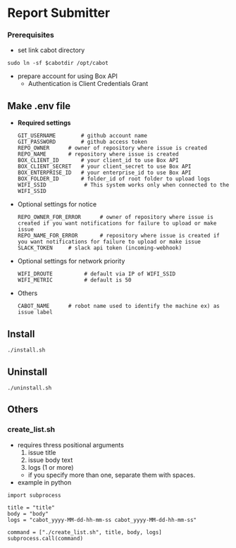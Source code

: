 # Report Submitter

### Prerequisites
- set link cabot directory
```
sudo ln -sf $cabotdir /opt/cabot
```

- prepare account for using Box API
  - Authentication is Client Credentials Grant

## Make .env file
- **Required settings**
  ```
  GIT_USERNAME        # github account name
  GIT_PASSWORD        # github access token
  REPO_OWNER      # owner of repository where issue is created
  REPO_NAME       # repository where issue is created
  BOX_CLIENT_ID       # your client_id to use Box API
  BOX_CLIENT_SECRET   # your client_secret to use Box API
  BOX_ENTERPRISE_ID   # your enterprise_id to use Box API
  BOX_FOLDER_ID       # folder_id of root folder to upload logs
  WIFI_SSID            # This system works only when connected to the WIFI_SSID
  ```

- Optional settings for notice
  ```
  REPO_OWNER_FOR_ERROR      # owner of repository where issue is created if you want notifications for failure to upload or make issue
  REPO_NAME_FOR_ERROR       # repository where issue is created if you want notifications for failure to upload or make issue
  SLACK_TOKEN     # slack api token (incoming-webhook)
  ```

- Optional settings for network priority
  ```
  WIFI_DROUTE          # default via IP of WIFI_SSID
  WIFI_METRIC          # default is 50
  ```

- Others
  ```
  CABOT_NAME      # robot name used to identify the machine ex) as issue label
  ```

## Install

```
./install.sh
```

## Uninstall

```
./uninstall.sh
```

## Others
### create_list.sh
- requires thress positional arguments
  1. issue title
  2. issue body text
  3. logs (1 or more)
    - if you specify more than one, separate them with spaces.
- example in python
```
import subprocess

title = "title"
body = "body"
logs = "cabot_yyyy-MM-dd-hh-mm-ss cabot_yyyy-MM-dd-hh-mm-ss"

command = ["./create_list.sh", title, body, logs]
subprocess.call(command)
```